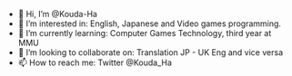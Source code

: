 - 👋 Hi, I’m @Kouda-Ha
- 👀 I’m interested in: English, Japanese and Video games programming.       
- 🌱 I’m currently learning: Computer Games Technology, third year at MMU
- 💞️ I’m looking to collaborate on: Translation JP - UK Eng and vice versa
- 📫 How to reach me: Twitter @Kouda_Ha

<!---
Kouda-Ha/Kouda-Ha is a ✨ special ✨ repository because its `README.md` (this file) appears on your GitHub profile.
You can click the Preview link to take a look at your changes.
--->
